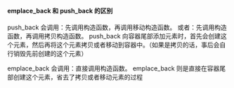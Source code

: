 #### emplace_back 和 push_back 的区别

push_back 会调用：先调用构造函数，再调用移动构造函数。
或者：先调用构造函数，再调用拷贝构造函数。
push_back 向容器尾部添加元素时，首先会创建这个元素，然后再将这个元素拷贝或者移动到容器中。（如果是拷贝的话，事后会自行销毁先前创建的这个元素）

emplace_back 会调用：直接调用构造函数。
emplace_back 则是直接在容器尾部创建这个元素，省去了拷贝或者移动元素的过程



